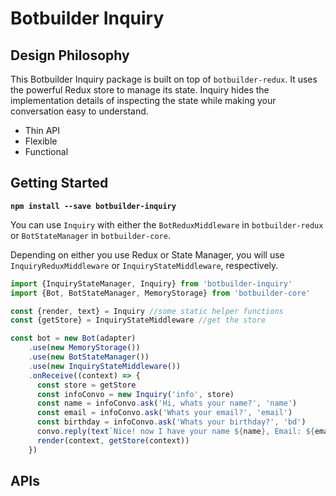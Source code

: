 # Botbuilder Inquiry

## Design Philosophy

This Botbuilder Inquiry package is built on top of `botbuilder-redux`.  It uses the powerful Redux store to manage its state.  Inquiry hides the implementation details of inspecting the state while making your conversation easy to understand.

* Thin API
* Flexible
* Functional

## Getting Started

**`npm install --save botbuilder-inquiry`**

You can use `Inquiry` with either the `BotReduxMiddleware` in `botbuilder-redux` or `BotStateManager` in `botbuilder-core`.

Depending on either you use Redux or State Manager, you will use `InquiryReduxMiddleware` or `InquiryStateMiddleware`, respectively.

```js
import {InquiryStateManager, Inquiry} from 'botbuilder-inquiry'
import {Bot, BotStateManager, MemoryStorage} from 'botbuilder-core'

const {render, text} = Inquiry //some static helper functions
const {getStore} = InquiryStateMiddleware //get the store

const bot = new Bot(adapter)
    .use(new MemoryStorage())
    .use(new BotStateManager())
    .use(new InquiryStateMiddleware())
    .onReceive((context) => {
      const store = getStore
      const infoConvo = new Inquiry('info', store)
      const name = infoConvo.ask('Hi, whats your name?', 'name')
      const email = infoConvo.ask('Whats your email?', 'email')
      const birthday = infoConvo.ask('Whats your birthday?', 'bd')
      convo.reply(text`Nice! now I have your name ${name}, Email: ${email}, Birthday: ${birthday}`)
      render(context, getStore(context))
    })
```

## APIs

